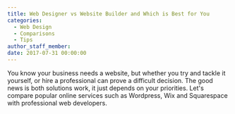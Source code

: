 ```yaml
---
title: Web Designer vs Website Builder and Which is Best for You
categories:
  - Web Design
  - Comparisons
  - Tips
author_staff_member:
date: 2017-07-31 00:00:00
---
```



You know your business needs a website, but whether you try and tackle it yourself, or hire a professional can prove a difficult decision. The good news is both solutions work, it just depends on your priorities. Let's compare popular online services such as Wordpress, Wix and Squarespace with professional web developers.

# &nbsp;